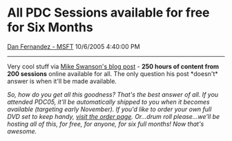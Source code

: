 <div id="page">

# All PDC Sessions available for free for Six Months

[Dan Fernandez -
MSFT](https://social.msdn.microsoft.com/profile/Dan%20Fernandez%20-%20MSFT)
10/6/2005 4:40:00 PM

-----

<div id="content">

Very cool stuff via [Mike Swanson's blog
post](http://blogs.msdn.com/mswanson/archive/2005/10/03/476702.aspx) -
**250 hours of content from 200 sessions** online available for all. The
only question his post \*doesn't\* answer is when it'll be made
available.

*So, how do you get all this goodness? That's the best answer of all. If
you attended PDC05, it'll be automatically shipped to you when it
becomes available (targeting early November). If you'd like to order
your own full DVD set to keep handy,* [*visit the order
page*](http://shop.ecompanystore.com/mseventdvd/MSD_productdetail.asp?EventID=5&TYPE=PDC05)*.
Or...drum roll please...we'll be hosting <span class="underline">all of
this</span>, <span class="underline">for free</span>,
<span class="underline">for anyone</span>, <span class="underline">for
six full months</span>\! Now that's awesome.*

</div>

</div>
